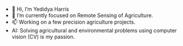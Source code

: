 - 👋 Hi, I’m Yedidya Harris
- 🌱 I’m currently focused on Remote Sensing of Agriculture.
- 📫 Working on a few precision agriculture projects. 
- AI: Solving agricultural and environmental problems using computer vision (CV) is my passion.

<!---
deedeeharris/deedeeharris is a ✨ special ✨ repository because its `README.md` (this file) appears on your GitHub profile.
You can click the Preview link to take a look at your changes.
--->
